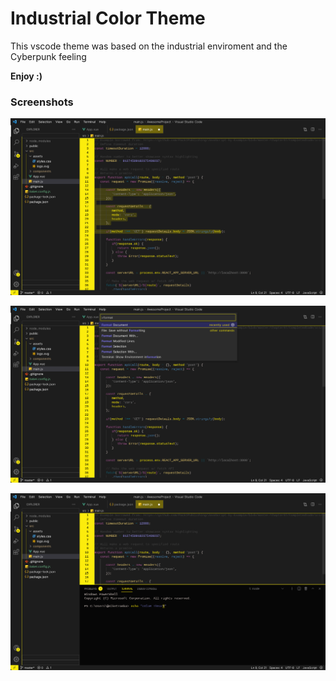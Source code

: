 # Industrial Color Theme

This vscode theme was based on the industrial enviroment and the Cyberpunk feeling

**Enjoy :)**

### Screenshots

![Screenshot general](https://github.com/brancs/vscode-theme-industrial/blob/main/images/screenshot-1.jpeg)

![Screenshot widgets](https://github.com/brancs/vscode-theme-industrial/blob/main/images/screenshot-2.jpeg)

![Screenshot integrated terminal](https://github.com/brancs/vscode-theme-industrial/blob/main/images/screenshot-3.jpeg)